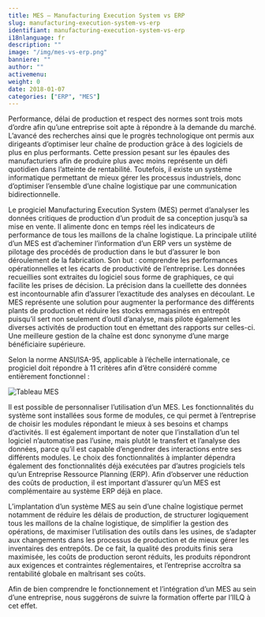 ```yaml
---
title: MES – Manufacturing Execution System vs ERP
slug: manufacturing-execution-system-vs-erp
identifiant: manufacturing-execution-system-vs-erp
i18nlanguage: fr
description: ""
image: "/img/mes-vs-erp.png"
banniere: ""
author: "" 
activemenu:
weight: 0
date: 2018-01-07
categories: ["ERP", "MES"]
---
```


Performance, délai de production et respect des normes sont trois mots d’ordre afin qu’une entreprise soit apte à répondre à la demande du marché. L’avancé des recherches ainsi que le progrès technologique ont permis aux dirigeants d’optimiser leur chaîne de production grâce à des logiciels de plus en plus performants. Cette pression pesant sur les épaules des manufacturiers afin de produire plus avec moins représente un défi quotidien dans l’atteinte de rentabilité. Toutefois, il existe un système informatique permettant de mieux gérer les processus industriels, donc d’optimiser l’ensemble d’une chaîne logistique par une communication bidirectionnelle.

Le progiciel Manufacturing Execution System (MES) permet d’analyser les données critiques de production d’un produit de sa conception jusqu’à sa mise en vente. Il alimente donc en temps réel les indicateurs de performance de tous les maillons de la chaîne logistique. La principale utilité d’un MES est d’acheminer l’information d’un ERP vers un système de pilotage des procédés de production dans le but d’assurer le bon déroulement de la fabrication. Son but : comprendre les performances opérationnelles et les écarts de productivité de l’entreprise. Les données recueillies sont extraites du logiciel sous forme de graphiques, ce qui facilite les prises de décision. La précision dans la cueillette des données est incontournable afin d’assurer l’exactitude des analyses en découlant. Le MES représente une solution pour augmenter la performance des différents plants de production et réduire les stocks emmagasinés en entrepôt puisqu’il sert non seulement d’outil d’analyse, mais pilote également les diverses activités de production tout en émettant des rapports sur celles-ci. Une meilleure gestion de la chaîne est donc synonyme d’une marge bénéficiaire supérieure. 

Selon la norme ANSI/ISA-95, applicable à l’échelle internationale, ce progiciel doit répondre à 11 critères afin d’être considéré comme entièrement fonctionnel :

![Tableau MES](/img/tableau-MES.png "Tableau MES")

Il est possible de personnaliser l’utilisation d’un MES. Les fonctionnalités du système sont installées sous forme de modules, ce qui permet à l’entreprise de choisir les modules répondant le mieux à ses besoins et champs d’activités. Il est également important de noter que l’installation d’un tel logiciel n’automatise pas l’usine, mais plutôt le transfert et l’analyse des données, parce qu’il est capable d’engendrer des interactions entre ses différents modules. Le choix des fonctionnalités à implanter dépendra également des fonctionnalités déjà exécutées par d’autres progiciels tels qu’un Entreprise Ressource Planning (ERP). Afin d’observer une réduction des coûts de production, il est important d’assurer qu’un MES est complémentaire au système ERP déjà en place. 

L’implantation d’un système MES au sein d’une chaîne logistique permet notamment de réduire les délais de production, de structurer logiquement tous les maillons de la chaîne logistique, de simplifier la gestion des opérations, de maximiser l’utilisation des outils dans les usines, de s’adapter aux changements dans les processus de production et de mieux gérer les inventaires des entrepôts. De ce fait, la qualité des produits finis sera maximisée, les coûts de production seront réduits, les produits répondront aux exigences et contraintes réglementaires, et l’entreprise accroîtra sa rentabilité globale en maîtrisant ses coûts. 

Afin de bien comprendre le fonctionnement et l’intégration d’un MES au sein d’une entreprise, nous suggérons de suivre la formation offerte par l’IILQ à cet effet.

